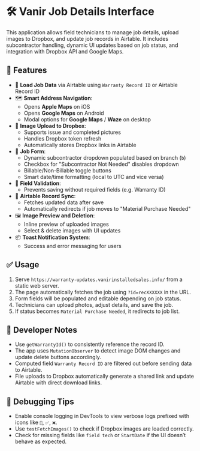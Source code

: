 
# 🛠️ Vanir Job Details Interface

This application allows field technicians to manage job details, upload images to Dropbox, and update job records in Airtable. It includes subcontractor handling, dynamic UI updates based on job status, and integration with Dropbox API and Google Maps.

## 🚀 Features

- 🔄 **Load Job Data** via Airtable using `Warranty Record ID` or Airtable Record ID
- 🗺️ **Smart Address Navigation**:
  - Opens **Apple Maps** on iOS
  - Opens **Google Maps** on Android
  - Modal options for **Google Maps** / **Waze** on desktop
- 📸 **Image Upload to Dropbox**:
  - Supports issue and completed pictures
  - Handles Dropbox token refresh
  - Automatically stores Dropbox links in Airtable
- 🧾 **Job Form**:
  - Dynamic subcontractor dropdown populated based on branch (`b`)
  - Checkbox for "Subcontractor Not Needed" disables dropdown
  - Billable/Non-Billable toggle buttons
  - Smart date/time formatting (local to UTC and vice versa)
- 🔐 **Field Validation**:
  - Prevents saving without required fields (e.g. Warranty ID)
- 🔄 **Airtable Record Sync**:
  - Fetches updated data after save
  - Automatically redirects if job moves to "Material Purchase Needed"
- 🖼️ **Image Preview and Deletion**:
  - Inline preview of uploaded images
  - Select & delete images with UI updates
- 📦 **Toast Notification System**:
  - Success and error messaging for users

## ✅ Usage

1. Serve `https://warranty-updates.vanirinstalledsales.info/` from a static web server.
2. The page automatically fetches the job using `?id=recXXXXXX` in the URL.
3. Form fields will be populated and editable depending on job status.
4. Technicians can upload photos, adjust details, and save the job.
5. If status becomes `Material Purchase Needed`, it redirects to job list.

## 🧠 Developer Notes

- Use `getWarrantyId()` to consistently reference the record ID.
- The app uses `MutationObserver` to detect image DOM changes and update delete buttons accordingly.
- Computed field `Warranty Record ID` are filtered out before sending data to Airtable.
- File uploads to Dropbox automatically generate a shared link and update Airtable with direct download links.

## 🧪 Debugging Tips

- Enable console logging in DevTools to view verbose logs prefixed with icons like `📡`, `✅`, `❌`.
- Use `testFetchImages()` to check if Dropbox images are loaded correctly.
- Check for missing fields like `field tech` or `StartDate` if the UI doesn’t behave as expected.

